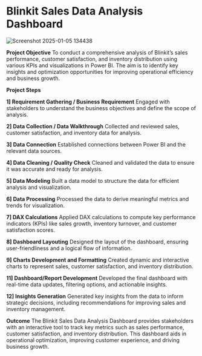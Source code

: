 # Blinkit Sales Data Analysis Dashboard
![Screenshot 2025-01-05 134438](https://github.com/user-attachments/assets/d2b189cb-fd62-404e-ae65-a728fa38bffb)

**Project Objective**
            To conduct a comprehensive analysis of Blinkit’s sales performance, customer satisfaction, and inventory distribution using various KPIs and visualizations in Power BI. The aim is to identify key insights and optimization opportunities for improving operational efficiency and business growth.

**Project Steps**

**1] Requirement Gathering / Business Requirement**
            Engaged with stakeholders to understand the business objectives and define the scope of analysis.

**2] Data Collection / Data Walkthrough**
            Collected and reviewed sales, customer satisfaction, and inventory data for analysis.

**3] Data Connection**
            Established connections between Power BI and the relevant data sources.

**4] Data Cleaning / Quality Check**
            Cleaned and validated the data to ensure it was accurate and ready for analysis.

**5] Data Modeling**
            Built a data model to structure the data for efficient analysis and visualization.

**6] Data Processing**
            Processed the data to derive meaningful metrics and trends for visualization.

**7] DAX Calculations**
            Applied DAX calculations to compute key performance indicators (KPIs) like sales growth, inventory turnover, and customer satisfaction scores.

**8] Dashboard Layouting**
            Designed the layout of the dashboard, ensuring user-friendliness and a logical flow of information.

**9] Charts Development and Formatting**
            Created dynamic and interactive charts to represent sales, customer satisfaction, and inventory distribution.

**11] Dashboard/Report Development**
            Developed the final dashboard with real-time data updates, filtering options, and actionable insights.

**12] Insights Generation**
            Generated key insights from the data to inform strategic decisions, including recommendations for improving sales and inventory management.

**Outcome**
            The Blinkit Sales Data Analysis Dashboard provides stakeholders with an interactive tool to track key metrics such as sales performance, customer satisfaction, and inventory distribution. This dashboard aids in operational optimization, improving customer experience, and driving business growth.
